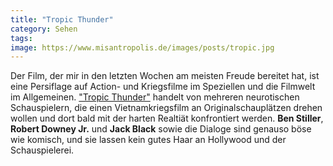```yaml
---
title: "Tropic Thunder"
category: Sehen
tags: 
image: https://www.misantropolis.de/images/posts/tropic.jpg
---
```


Der Film, der mir in den letzten Wochen am meisten Freude bereitet hat, ist eine Persiflage auf Action- und Kriegsfilme im Speziellen und die Filmwelt im Allgemeinen. ["Tropic Thunder"](http://de.wikipedia.org/wiki/Tropic_Thunder) handelt von mehreren neurotischen Schauspielern, die einen Vietnamkriegsfilm an Originalschauplätzen drehen wollen und dort bald mit der harten Realtiät konfrontiert werden. **Ben Stiller**, **Robert Downey Jr.** und **Jack Black** sowie die Dialoge sind genauso böse wie komisch, und sie lassen kein gutes Haar an Hollywood und der Schauspielerei.